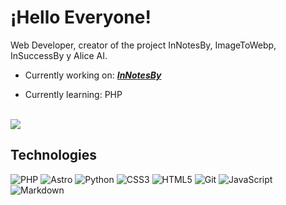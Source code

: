 # ¡Hello Everyone!

Web Developer, creator of the project InNotesBy, ImageToWebp, InSuccessBy y Alice AI.

- Currently working on: ***[InNotesBy](https://github.com/Inbydev/InNotesBy)***

- Currently learning: PHP

<br/>  
<img src="https://github-readme-stats.vercel.app/api?username=Inbydev&show_icons=true&theme=radical&count_private=true" align="center" />
<br/>

## Technologies
![PHP](https://img.shields.io/badge/php-%23777BB4.svg?style=for-the-badge&logo=php&logoColor=white)
![Astro](https://img.shields.io/badge/astro-%232C2052.svg?style=for-the-badge&logo=astro&logoColor=white)
![Python](https://img.shields.io/badge/python-3670A0?style=for-the-badge&logo=python&logoColor=ffdd54)
![CSS3](https://img.shields.io/badge/css3-%231572B6.svg?style=for-the-badge&logo=css3&logoColor=white)
![HTML5](https://img.shields.io/badge/html5-%23E34F26.svg?style=for-the-badge&logo=html5&logoColor=white)
![Git](https://img.shields.io/badge/git-%23F05033.svg?style=for-the-badge&logo=git&logoColor=white)
![JavaScript](https://img.shields.io/badge/javascript-%23323330.svg?style=for-the-badge&logo=javascript&logoColor=%23F7DF1E)
![Markdown](https://img.shields.io/badge/markdown-%23000000.svg?style=for-the-badge&logo=markdown&logoColor=white)
